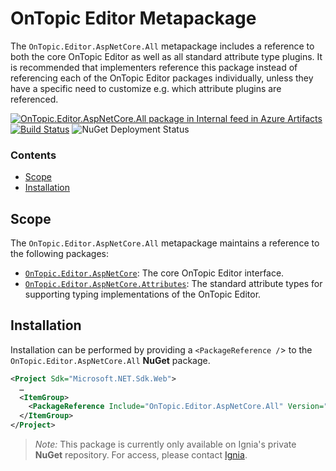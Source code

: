﻿# OnTopic Editor Metapackage
The `OnTopic.Editor.AspNetCore.All` metapackage includes a reference to both the core OnTopic Editor as well as all standard attribute type plugins. It is recommended that implementers reference this package instead of referencing each of the OnTopic Editor packages individually, unless they have a specific need to customize e.g. which attribute plugins are referenced.

[![OnTopic.Editor.AspNetCore.All package in Internal feed in Azure Artifacts](https://igniasoftware.feeds.visualstudio.com/_apis/public/Packaging/Feeds/46d5f49c-5e1e-47bb-8b14-43be6c719ba8/Packages/faa44518-dd61-4e2c-8904-b2aecbbf70e5/Badge)](https://igniasoftware.visualstudio.com/OnTopic/_packaging?_a=package&feed=46d5f49c-5e1e-47bb-8b14-43be6c719ba8&package=faa44518-dd61-4e2c-8904-b2aecbbf70e5&preferRelease=true)
[![Build Status](https://igniasoftware.visualstudio.com/OnTopic/_apis/build/status/OnTopic-Editor-CI-V1?branchName=master)](https://igniasoftware.visualstudio.com/OnTopic/_build/latest?definitionId=8&branchName=master)
![NuGet Deployment Status](https://rmsprodscussu1.vsrm.visualstudio.com/A09668467-721c-4517-8d2e-aedbe2a7d67f/_apis/public/Release/badge/bd7f03e0-6fcf-4ec6-939d-4e995668d40f/2/2)

### Contents
- [Scope](#scope)
- [Installation](#installation)

## Scope
The `OnTopic.Editor.AspNetCore.All` metapackage maintains a reference to the following packages:
- [`OnTopic.Editor.AspNetCore`](../OnTopic.Editor.AspNetCore/README.md): The core OnTopic Editor interface.
- [`OnTopic.Editor.AspNetCore.Attributes`](../OnTopic.Editor.AspNetCore.Attributes/README.md): The standard attribute types for supporting typing implementations of the OnTopic Editor.

## Installation
Installation can be performed by providing a `<PackageReference /`> to the `OnTopic.Editor.AspNetCore.All` **NuGet** package.
```xml
<Project Sdk="Microsoft.NET.Sdk.Web">
  …
  <ItemGroup>
    <PackageReference Include="OnTopic.Editor.AspNetCore.All" Version="5.0.0" />
  </ItemGroup>
</Project>
```

> *Note:* This package is currently only available on Ignia's private **NuGet** repository. For access, please contact [Ignia](http://www.ignia.com/).